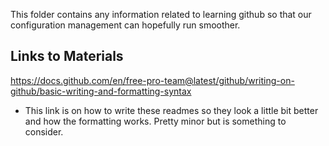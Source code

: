 This folder contains any information related to learning github so that our configuration management can hopefully run smoother. 

## Links to Materials
https://docs.github.com/en/free-pro-team@latest/github/writing-on-github/basic-writing-and-formatting-syntax

- This link is on how to write these readmes so they look a little bit better and how the formatting works. Pretty minor but is something to consider.